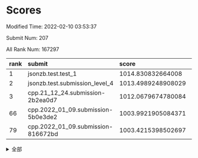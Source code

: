 # Scores

Modified Time: 2022-02-10 03:53:37

Submit Num: 207

All Rank Num: 167297

| rank |               submit               |       score        |       sigma        | pk_num |
| :--- | :--------------------------------- | :----------------- | :----------------- | :----- |
| 1    | jsonzb.test.test_1                 | 1014.830832664008  | 0.8427062985753248 | 3236   |
| 2    | jsonzb.test.submission_level_4     | 1013.4989248908029 | 0.7948741348037062 | 3232   |
| 3    | cpp.21_12_24.submission-2b2ea0d7   | 1012.0679674780084 | 0.8061182831304027 | 3230   |
| 66   | cpp.2022_01_09.submission-5b0e3de2 | 1003.9921905084371 | 0.7121405463081557 | 3226   |
| 79   | cpp.2022_01_09.submission-816672bd | 1003.4215398502697 | 0.7170743624539244 | 3228   |


<details>
<summary>全部</summary>

| rank |                 submit                 |       score        |       sigma        | pk_num |
| :--- | :------------------------------------- | :----------------- | :----------------- | :----- |
| 1    | jsonzb.test.test_1                     | 1014.830832664008  | 0.8427062985753248 | 3236   |
| 2    | jsonzb.test.submission_level_4         | 1013.4989248908029 | 0.7948741348037062 | 3232   |
| 3    | cpp.21_12_24.submission-2b2ea0d7       | 1012.0679674780084 | 0.8061182831304027 | 3230   |
| 4    | gobigger.level_3.submission_level_3_31 | 1011.6693891580625 | 0.7962265064002617 | 3231   |
| 5    | gobigger.level_3.submission_level_3_35 | 1011.5747030878654 | 0.7745864267100004 | 3231   |
| 6    | gobigger.level_3.submission_level_3_12 | 1011.4449760418978 | 0.7742123299926874 | 3231   |
| 7    | gobigger.level_3.submission_level_3_10 | 1011.1262873740197 | 0.7908533701968249 | 3229   |
| 8    | gobigger.level_3.submission_level_3_36 | 1011.0524946405656 | 0.7780889653109243 | 3235   |
| 9    | gobigger.level_3.submission_level_3_42 | 1010.94959074079   | 0.7762734736667757 | 3230   |
| 10   | gobigger.level_3.submission_level_3_30 | 1010.8562383813731 | 0.7691331232417878 | 3233   |
| 11   | gobigger.level_3.submission_level_3_8  | 1010.8363060251382 | 0.7623906527985708 | 3232   |
| 12   | gobigger.level_3.submission_level_3_7  | 1010.8285512344792 | 0.7901032989452156 | 3238   |
| 13   | gobigger.level_3.submission_level_3_32 | 1010.8132376508265 | 0.7795625428042529 | 3235   |
| 14   | gobigger.level_3.submission_level_3_22 | 1010.7990510255789 | 0.7861367009536435 | 3231   |
| 15   | gobigger.level_3.submission_level_3_28 | 1010.6954694747993 | 0.742976840465221  | 3236   |
| 16   | gobigger.level_3.submission_level_3_15 | 1010.5928492332337 | 0.7599803463455028 | 3232   |
| 17   | gobigger.level_3.submission_level_3_20 | 1010.5484669004137 | 0.76944165924131   | 3231   |
| 18   | gobigger.level_3.submission_level_3_34 | 1010.5386544424208 | 0.758638929741278  | 3228   |
| 19   | gobigger.level_3.submission_level_3_19 | 1010.5349165700939 | 0.7923707485711059 | 3231   |
| 20   | gobigger.level_3.submission_level_3_0  | 1010.5013471043496 | 0.7787827864802491 | 3232   |
| 21   | gobigger.level_3.submission_level_3_24 | 1010.4718170999828 | 0.7832871180633815 | 3229   |
| 22   | gobigger.level_3.submission_level_3_25 | 1010.4668030155453 | 0.7704738003100285 | 3230   |
| 23   | gobigger.level_3.submission_level_3_46 | 1010.3409892879868 | 0.7588966697114252 | 3229   |
| 24   | gobigger.level_3.submission_level_3_39 | 1010.3317510151137 | 0.7645049186963484 | 3236   |
| 25   | gobigger.level_3.submission_level_3_26 | 1010.279548913032  | 0.7848411087292322 | 3233   |
| 26   | gobigger.level_3.submission_level_3_2  | 1010.234544552692  | 0.7657542974651593 | 3228   |
| 27   | gobigger.level_3.submission_level_3_5  | 1010.1255364681997 | 0.772275957481959  | 3235   |
| 28   | gobigger.level_3.submission_level_3_18 | 1010.0585593625432 | 0.7542602525723806 | 3231   |
| 29   | gobigger.level_3.submission_level_3_48 | 1009.9823434972    | 0.7558741083410148 | 3234   |
| 30   | gobigger.level_3.submission_level_3_23 | 1009.9688582877731 | 0.7558370584443567 | 3235   |
| 31   | gobigger.level_3.submission_level_3_29 | 1009.9389800555831 | 0.747775223901927  | 3234   |
| 32   | gobigger.level_3.submission_level_3_1  | 1009.8288631875826 | 0.7639076285967701 | 3234   |
| 33   | gobigger.level_3.submission_level_3_49 | 1009.8263982822527 | 0.7481799803715707 | 3236   |
| 34   | gobigger.level_3.submission_level_3_37 | 1009.8047523083021 | 0.7673835776099837 | 3236   |
| 35   | gobigger.level_3.submission_level_3_43 | 1009.8019702313247 | 0.7459371289465484 | 3235   |
| 36   | gobigger.level_3.submission_level_3_41 | 1009.728124640593  | 0.7613397174000175 | 3234   |
| 37   | gobigger.level_3.submission_level_3_21 | 1009.7126587569257 | 0.759200579933716  | 3233   |
| 38   | gobigger.level_3.submission_level_3_27 | 1009.6314907051386 | 0.7591154607160192 | 3234   |
| 39   | gobigger.level_3.submission_level_3_40 | 1009.5270658194542 | 0.7578384153145542 | 3232   |
| 40   | gobigger.level_3.submission_level_3_33 | 1009.455483936693  | 0.7415837480718224 | 3234   |
| 41   | gobigger.level_3.submission_level_3_45 | 1009.371436530807  | 0.7324627597292821 | 3232   |
| 42   | gobigger.level_3.submission_level_3_11 | 1009.325472279962  | 0.7602569156034472 | 3233   |
| 43   | gobigger.level_3.submission_level_3_9  | 1009.2990953207544 | 0.7506100759490111 | 3229   |
| 44   | gobigger.level_3.submission_level_3_38 | 1009.2936672954104 | 0.7565854462358782 | 3233   |
| 45   | gobigger.level_3.submission_level_3_3  | 1009.2242118414148 | 0.7403352354729343 | 3237   |
| 46   | gobigger.level_3.submission_level_3_44 | 1009.2057024813885 | 0.7802101610892475 | 3234   |
| 47   | gobigger.level_3.submission_level_3_17 | 1009.0851421385513 | 0.7681160872177035 | 3230   |
| 48   | gobigger.level_3.submission_level_3_14 | 1008.9862057905451 | 0.7538963228484057 | 3236   |
| 49   | gobigger.level_3.submission_level_3_6  | 1008.6686252555825 | 0.7458826905128167 | 3229   |
| 50   | gobigger.level_3.submission_level_3_13 | 1008.650474142414  | 0.7302278417416368 | 3230   |
| 51   | gobigger.level_3.submission_level_3_47 | 1008.4281482633207 | 0.7266674019302416 | 3230   |
| 52   | gobigger.level_3.submission_level_3_4  | 1008.2094873879827 | 0.7687863358334931 | 3232   |
| 53   | gobigger.level_3.submission_level_3_16 | 1007.9920524877739 | 0.7652224528779303 | 3234   |
| 54   | gobigger.level_1.submission_level_1_26 | 1005.0690949287268 | 0.7161574598867835 | 3234   |
| 55   | gobigger.level_1.submission_level_1_21 | 1004.9633263497059 | 0.7146459669232372 | 3238   |
| 56   | gobigger.level_1.submission_level_1_18 | 1004.8947916474398 | 0.723779541468984  | 3230   |
| 57   | gobigger.level_1.submission_level_1_1  | 1004.8936885248839 | 0.7143588262972947 | 3231   |
| 58   | gobigger.level_1.submission_level_1_17 | 1004.8415356865546 | 0.7298845436882317 | 3231   |
| 59   | gobigger.level_1.submission_level_1_41 | 1004.4750123112827 | 0.7177593460621859 | 3234   |
| 60   | gobigger.level_1.submission_level_1_33 | 1004.4382515231405 | 0.7207695056961614 | 3235   |
| 61   | gobigger.level_1.submission_level_1_12 | 1004.4278364728802 | 0.7222992975544216 | 3232   |
| 62   | gobigger.level_1.submission_level_1_48 | 1004.321877928546  | 0.7157246258407688 | 3230   |
| 63   | gobigger.level_1.submission_level_1_31 | 1004.2374832598617 | 0.7374453952796601 | 3234   |
| 64   | gobigger.level_1.submission_level_1_19 | 1004.2028639180264 | 0.7247556805473098 | 3232   |
| 65   | gobigger.level_1.submission_level_1_28 | 1004.1318892111552 | 0.7256422126618192 | 3241   |
| 66   | cpp.2022_01_09.submission-5b0e3de2     | 1003.9921905084371 | 0.7121405463081557 | 3226   |
| 67   | gobigger.level_1.submission_level_1_10 | 1003.9854483922793 | 0.7235040851292922 | 3235   |
| 68   | gobigger.level_1.submission_level_1_20 | 1003.9239376992452 | 0.7121973481640783 | 3236   |
| 69   | gobigger.level_1.submission_level_1_38 | 1003.9080925398082 | 0.7352514258473636 | 3238   |
| 70   | gobigger.level_1.submission_level_1_35 | 1003.7556282134136 | 0.7160441909454448 | 3237   |
| 71   | gobigger.level_1.submission_level_1_11 | 1003.7037141501628 | 0.7144641680732539 | 3235   |
| 72   | gobigger.level_1.submission_level_1_39 | 1003.6725806092587 | 0.7130016447500916 | 3236   |
| 73   | gobigger.level_1.submission_level_1_2  | 1003.6615510672485 | 0.7093562300379062 | 3233   |
| 74   | gobigger.level_1.submission_level_1_6  | 1003.6511326352444 | 0.7155297544732279 | 3232   |
| 75   | gobigger.level_1.submission_level_1_5  | 1003.6460161481508 | 0.7234865577058812 | 3230   |
| 76   | gobigger.level_1.submission_level_1_7  | 1003.6318596498695 | 0.7090978848827617 | 3230   |
| 77   | gobigger.level_1.submission_level_1_29 | 1003.5996571170654 | 0.7168153492637317 | 3232   |
| 78   | gobigger.level_1.submission_level_1_8  | 1003.5268502182804 | 0.721255773364328  | 3230   |
| 79   | cpp.2022_01_09.submission-816672bd     | 1003.4215398502697 | 0.7170743624539244 | 3228   |
| 80   | gobigger.level_1.submission_level_1_43 | 1003.4015634684997 | 0.7312316321246614 | 3233   |
| 81   | gobigger.level_1.submission_level_1_44 | 1003.387698943093  | 0.7160477772446928 | 3235   |
| 82   | gobigger.level_1.submission_level_1_49 | 1003.3867670377114 | 0.7187686775966269 | 3232   |
| 83   | gobigger.level_1.submission_level_1_23 | 1003.1733663366284 | 0.7207304925965864 | 3238   |
| 84   | gobigger.level_1.submission_level_1_16 | 1003.1572479858851 | 0.7090425476252663 | 3237   |
| 85   | gobigger.level_1.submission_level_1_36 | 1003.0733306861936 | 0.7088725038865711 | 3236   |
| 86   | gobigger.level_1.submission_level_1_46 | 1003.0507691908649 | 0.7236541279542406 | 3235   |
| 87   | gobigger.level_1.submission_level_1_3  | 1003.0169722820089 | 0.7146532950226165 | 3233   |
| 88   | gobigger.level_1.submission_level_1_0  | 1003.0004475511066 | 0.7083207013149431 | 3239   |
| 89   | gobigger.level_1.submission_level_1_30 | 1002.9982844623116 | 0.7155218684595334 | 3232   |
| 90   | gobigger.level_1.submission_level_1_13 | 1002.9878038708052 | 0.712943644236957  | 3232   |
| 91   | gobigger.level_1.submission_level_1_40 | 1002.898794806051  | 0.7263202962284641 | 3231   |
| 92   | gobigger.level_1.submission_level_1_4  | 1002.888541133667  | 0.720147997911006  | 3233   |
| 93   | gobigger.level_1.submission_level_1_34 | 1002.8236138959637 | 0.718558722662013  | 3230   |
| 94   | gobigger.level_1.submission_level_1_27 | 1002.728400937431  | 0.7143883242626148 | 3231   |
| 95   | gobigger.level_1.submission_level_1_37 | 1002.717532154139  | 0.7080069848492692 | 3229   |
| 96   | gobigger.level_1.submission_level_1_24 | 1002.6503663323239 | 0.7133944602860994 | 3230   |
| 97   | gobigger.level_1.submission_level_1_32 | 1002.6321626332599 | 0.7155863546179779 | 3235   |
| 98   | gobigger.level_1.submission_level_1_25 | 1002.5749575403441 | 0.7099972872091721 | 3229   |
| 99   | gobigger.level_1.submission_level_1_9  | 1002.5234849838495 | 0.7200156715664636 | 3238   |
| 100  | gobigger.level_1.submission_level_1_45 | 1002.5220699902311 | 0.7054047512111377 | 3236   |
| 101  | gobigger.level_1.submission_level_1_15 | 1002.445455469614  | 0.7174060696779002 | 3234   |
| 102  | gobigger.level_1.submission_level_1_14 | 1002.2014486457347 | 0.7227908727250245 | 3229   |
| 103  | gobigger.level_1.submission_level_1_22 | 1002.1292955721256 | 0.7143511251088808 | 3233   |
| 104  | gobigger.level_1.submission_level_1_42 | 1002.032384623769  | 0.7077677722593995 | 3232   |
| 105  | gobigger.level_1.submission_level_1_47 | 1001.3082950654132 | 0.7088891942466933 | 3228   |
| 106  | gobigger.random.submission_random_32   | 996.9377137847406  | 0.7000358012501994 | 3235   |
| 107  | gobigger.random.submission_random_41   | 996.9330429616992  | 0.7076779417997283 | 3234   |
| 108  | gobigger.random.submission_random_42   | 996.9208645239065  | 0.7183652864426845 | 3233   |
| 109  | gobigger.random.submission_random_29   | 996.8080517220553  | 0.7078940573232942 | 3231   |
| 110  | gobigger.random.submission_random_21   | 996.7795379318461  | 0.713503976066363  | 3236   |
| 111  | gobigger.random.submission_random_27   | 996.4329830071963  | 0.7106392222148058 | 3234   |
| 112  | gobigger.random.submission_random_16   | 996.4151091697506  | 0.7105987257121593 | 3227   |
| 113  | gobigger.random.submission_random_30   | 996.3338559773345  | 0.7077055959471517 | 3237   |
| 114  | gobigger.random.submission_random_31   | 996.2564840294096  | 0.715367428193046  | 3230   |
| 115  | gobigger.random.submission_random_0    | 996.2300776981995  | 0.7149072154217695 | 3232   |
| 116  | gobigger.random.submission_random_39   | 996.1679476352799  | 0.7043348694727725 | 3235   |
| 117  | gobigger.random.submission_random_8    | 996.1632256020456  | 0.7226329890373177 | 3232   |
| 118  | gobigger.random.submission_random_11   | 996.1628664601636  | 0.7128167934270789 | 3234   |
| 119  | gobigger.random.submission_random_46   | 996.161789536416   | 0.7119434637856513 | 3236   |
| 120  | gobigger.random.submission_random_24   | 996.0955942536735  | 0.7054452032087477 | 3230   |
| 121  | gobigger.random.submission_random_6    | 996.057340698265   | 0.7085018625492695 | 3234   |
| 122  | gobigger.random.submission_random_14   | 996.0497099809085  | 0.7041408235026096 | 3233   |
| 123  | gobigger.random.submission_random_2    | 995.9556126088678  | 0.7144136550897977 | 3232   |
| 124  | gobigger.random.submission_random_12   | 995.8959874033119  | 0.7137832408786797 | 3231   |
| 125  | gobigger.random.submission_random_1    | 995.8565155187054  | 0.7236666450051489 | 3228   |
| 126  | gobigger.random.submission_random_10   | 995.8450081142638  | 0.6983335611147525 | 3229   |
| 127  | gobigger.random.submission_random_5    | 995.806834860447   | 0.6990034706435998 | 3238   |
| 128  | gobigger.random.submission_random_37   | 995.8020368965431  | 0.713948905606675  | 3235   |
| 129  | gobigger.random.submission_random_43   | 995.7844140211387  | 0.7062012518328216 | 3233   |
| 130  | gobigger.random.submission_random_33   | 995.759419404668   | 0.7113704382669566 | 3235   |
| 131  | gobigger.random.submission_random_49   | 995.7441933561848  | 0.7198423755963093 | 3232   |
| 132  | gobigger.random.submission_random_7    | 995.6926810362281  | 0.7054999909413201 | 3234   |
| 133  | gobigger.random.submission_random_40   | 995.6508987860533  | 0.7217937298676994 | 3233   |
| 134  | gobigger.random.submission_random_4    | 995.6465901383908  | 0.6992859046095465 | 3237   |
| 135  | gobigger.random.submission_random_36   | 995.6444059068778  | 0.7046598174265463 | 3238   |
| 136  | gobigger.random.submission_random_23   | 995.6443434476229  | 0.7145355055584695 | 3232   |
| 137  | gobigger.random.submission_random_17   | 995.6269898716016  | 0.7033696960235978 | 3237   |
| 138  | gobigger.random.submission_random_48   | 995.5767728501876  | 0.7180732643296394 | 3234   |
| 139  | gobigger.random.submission_random_28   | 995.494603238173   | 0.717572945715302  | 3232   |
| 140  | gobigger.random.submission_random_38   | 995.4688710432348  | 0.703007065440133  | 3230   |
| 141  | gobigger.random.submission_random_18   | 995.4283106463141  | 0.7174558423101378 | 3229   |
| 142  | gobigger.random.submission_random_35   | 995.4271887581477  | 0.710712998811263  | 3229   |
| 143  | gobigger.random.submission_random_15   | 995.3669079999057  | 0.7118308580421718 | 3236   |
| 144  | gobigger.random.submission_random_47   | 995.3607248756347  | 0.7105569627683564 | 3228   |
| 145  | gobigger.random.submission_random_22   | 995.3166453862489  | 0.7177001743777943 | 3235   |
| 146  | gobigger.random.submission_random_44   | 995.3097303200693  | 0.7226417059524014 | 3231   |
| 147  | gobigger.random.submission_random_9    | 995.272271792373   | 0.7187698951522559 | 3235   |
| 148  | gobigger.random.submission_random_20   | 995.2607717291571  | 0.7074123113166388 | 3230   |
| 149  | gobigger.random.submission_random_45   | 995.1325475307779  | 0.7161410301127198 | 3231   |
| 150  | gobigger.random.submission_random_26   | 995.0684363361763  | 0.7246771633317587 | 3235   |
| 151  | gobigger.random.submission_random_34   | 994.9807616505814  | 0.7120897470561143 | 3234   |
| 152  | gobigger.random.submission_random_19   | 994.927312998215   | 0.729658217760232  | 3234   |
| 153  | gobigger.random.submission_random_3    | 994.6189652191393  | 0.7148945898906338 | 3234   |
| 154  | gobigger.random.submission_random_25   | 994.6010104959709  | 0.7087952836534772 | 3233   |
| 155  | gobigger.random.submission_random_13   | 994.5692347090331  | 0.7047772163226675 | 3235   |
| 156  | gobigger.level_2.submission_level_2_40 | 993.9722033471959  | 0.7149411923399196 | 3236   |
| 157  | gobigger.level_2.submission_level_2_48 | 993.8199201172384  | 0.7472176268987201 | 3232   |
| 158  | gobigger.level_2.submission_level_2_42 | 993.3758096995477  | 0.7475296691245107 | 3235   |
| 159  | gobigger.level_2.submission_level_2_21 | 993.1464071580262  | 0.7428065205092231 | 3234   |
| 160  | gobigger.level_2.submission_level_2_44 | 993.11156113335    | 0.7498264091755041 | 3236   |
| 161  | gobigger.level_2.submission_level_2_25 | 992.9806969452065  | 0.729334550934083  | 3228   |
| 162  | gobigger.level_2.submission_level_2_35 | 992.9088076071145  | 0.749022772247979  | 3231   |
| 163  | gobigger.level_2.submission_level_2_12 | 992.8928786958819  | 0.7500998084478696 | 3232   |
| 164  | gobigger.level_2.submission_level_2_15 | 992.6098351578398  | 0.7383725402491383 | 3232   |
| 165  | gobigger.level_2.submission_level_2_9  | 992.5973544275117  | 0.7249892922688193 | 3231   |
| 166  | gobigger.level_2.submission_level_2_32 | 992.5829910962156  | 0.7521096382314134 | 3239   |
| 167  | gobigger.level_2.submission_level_2_37 | 992.4679765337117  | 0.7475984397036921 | 3230   |
| 168  | gobigger.level_2.submission_level_2_7  | 992.4556091248113  | 0.7481072325136718 | 3233   |
| 169  | gobigger.level_2.submission_level_2_49 | 992.3965691105425  | 0.7595051002697241 | 3233   |
| 170  | gobigger.level_2.submission_level_2_0  | 992.3529215745937  | 0.7369948299064208 | 3231   |
| 171  | gobigger.level_2.submission_level_2_5  | 992.2637318403259  | 0.7684147903417602 | 3233   |
| 172  | gobigger.level_2.submission_level_2_46 | 992.2281511988042  | 0.7362872413665696 | 3232   |
| 173  | gobigger.level_2.submission_level_2_22 | 992.1952415130388  | 0.7358796316581235 | 3231   |
| 174  | gobigger.level_2.submission_level_2_6  | 992.1719956100939  | 0.7416659118253013 | 3233   |
| 175  | gobigger.level_2.submission_level_2_11 | 992.1217160460661  | 0.7435049016606302 | 3229   |
| 176  | gobigger.level_2.submission_level_2_13 | 992.1207758160101  | 0.7399706167554114 | 3231   |
| 177  | gobigger.level_2.submission_level_2_38 | 992.0949321507288  | 0.7382770172610316 | 3234   |
| 178  | gobigger.level_2.submission_level_2_4  | 992.0315347938365  | 0.7300460129855045 | 3234   |
| 179  | gobigger.level_2.submission_level_2_10 | 992.0223854312832  | 0.7543676598622047 | 3237   |
| 180  | gobigger.level_2.submission_level_2_36 | 991.9602780782295  | 0.7364070825445449 | 3234   |
| 181  | gobigger.level_2.submission_level_2_26 | 991.9094065984934  | 0.7333457291282749 | 3229   |
| 182  | gobigger.level_2.submission_level_2_47 | 991.895376353752   | 0.7383156482857414 | 3229   |
| 183  | gobigger.level_2.submission_level_2_14 | 991.8272688734389  | 0.7353744583694012 | 3232   |
| 184  | gobigger.level_2.submission_level_2_17 | 991.8217575618809  | 0.7383423735887359 | 3232   |
| 185  | gobigger.level_2.submission_level_2_31 | 991.7930809225899  | 0.7425924258495931 | 3234   |
| 186  | gobigger.level_2.submission_level_2_2  | 991.7761814394868  | 0.7455713901702594 | 3232   |
| 187  | gobigger.level_2.submission_level_2_43 | 991.6976859352267  | 0.7409143026682055 | 3232   |
| 188  | gobigger.level_2.submission_level_2_16 | 991.6360454003232  | 0.7452649191134432 | 3233   |
| 189  | gobigger.level_2.submission_level_2_18 | 991.5003621214156  | 0.7622040636423149 | 3232   |
| 190  | gobigger.level_2.submission_level_2_28 | 991.4004320413342  | 0.7684819016250868 | 3227   |
| 191  | gobigger.level_2.submission_level_2_41 | 991.3636976331696  | 0.7551293459630568 | 3233   |
| 192  | gobigger.level_2.submission_level_2_19 | 991.3623580576375  | 0.7637299087858228 | 3234   |
| 193  | gobigger.level_2.submission_level_2_24 | 991.3316858581136  | 0.7603877454446634 | 3231   |
| 194  | gobigger.level_2.submission_level_2_27 | 991.3314670915189  | 0.7763137381721844 | 3233   |
| 195  | gobigger.level_2.submission_level_2_29 | 991.3122073606621  | 0.741761937254499  | 3234   |
| 196  | gobigger.level_2.submission_level_2_45 | 991.2596404343844  | 0.7765477357842349 | 3236   |
| 197  | gobigger.level_2.submission_level_2_23 | 991.2094666408456  | 0.7505693474717728 | 3232   |
| 198  | gobigger.level_2.submission_level_2_30 | 991.1957486775442  | 0.7389359717007812 | 3235   |
| 199  | gobigger.level_2.submission_level_2_33 | 991.0713643917023  | 0.738584303597706  | 3236   |
| 200  | gobigger.level_2.submission_level_2_39 | 990.9919878917694  | 0.7493060847352888 | 3233   |
| 201  | gobigger.level_2.submission_level_2_20 | 990.9746608038708  | 0.7608744534765756 | 3228   |
| 202  | gobigger.level_2.submission_level_2_34 | 990.9701490052787  | 0.7385934089232449 | 3231   |
| 203  | gobigger.level_2.submission_level_2_1  | 990.9270131726211  | 0.7554670777460835 | 3235   |
| 204  | gobigger.level_2.submission_level_2_8  | 990.8770492103594  | 0.7850789644895273 | 3235   |
| 205  | gobigger.level_2.submission_level_2_3  | 990.6960149345609  | 0.767827189914881  | 3228   |
| 206  | gobigger.none.submission_none_1        | 979.6319326066413  | 1.208835985899146  | 3232   |
| 207  | gobigger.none.submission_none_0        | 977.525791133758   | 1.2461240923385848 | 3235   |

</details>
